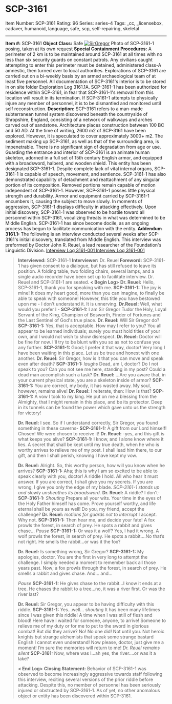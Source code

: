 # SCP-3161
Item Number: SCP-3161
Rating: 96
Series: series-4
Tags: _cc, _licensebox, cadaver, humanoid, language, safe, scp, self-repairing, skeletal

---

**Item #:** SCP-3161
**Object Class:** Safe
[![SirGregor](https://scp-wiki.wdfiles.com/local--resized-images/scp-3161/SirGregor/medium.jpg)](https://scp-wiki.wdfiles.com/local--files/scp-3161/SirGregor)
Photo of SCP-3161-1 posing, taken at its own request
**Special Containment Procedures:** A perimeter of 2 km is to be maintained around SCP-3161 at all times with no less than six security guards on constant patrols. Any civilians caught attempting to enter this perimeter must be detained, administered class-A amnestic, then turned over to local authorities.
Explorations of SCP-3161 are carried out on a bi-weekly basis by an armed archaeological team of at least five personnel. All documentation of SCP-3161's interior is to be stored in on site folder Exploration Log 3161.1A.
SCP-3161-1 has been authorized for residence within SCP-3161, in fear that SCP-3161-1's removal from this location will result in its termination. If SCP-3161-1 attempts to physically injure any member of personnel, it is to be dismantled and monitored until self reconstruction.
**Description:** SCP-3161 refers to a man-made subterranean tunnel system discovered beneath the countryside of Shropshire, England, consisting of a network of walkways and arches carved out of sandstone. Architecture places construction between 100 BC and 50 AD. At the time of writing, 2600 m2 of SCP-3161 have been explored. However, it is speculated to cover approximately 3000+ m2. The sediment making up SCP-3161, as well as that of the surrounding area, is impenetrable. There is no significant sign of degradation from age or use.
Guarding the entrance and interior of SCP-3161 is an animate human skeleton, adorned in a full set of 15th century English armor, and equipped with a broadsword, halberd, and wooden shield. This entity has been designated SCP-3161-1.
Despite complete lack of vital internal organs, SCP-3161-1 is capable of speech, movement, and sentience. SCP-3161-1 has also demonstrated capability of detachment and reattachment of any singular portion of its composition. Removed portions remain capable of motion independent of SCP-3161-1. However, SCP-3161-1 posses little physical strength and durability. Armor and equipment carried by SCP-3161-1 encumbers it, causing the subject to move slowly. In moments of aggression, SCP-3161-1 displays difficulty in attacking effectively.
Upon initial discovery, SCP-3161-1 was observed to be hostile toward all personnel within SCP-3161, vocalizing threats in what was determined to be Middle English. SCP-3161-1 has since become docile, as an ongoing process has begun to facilitate communication with the entity.
**Addendum 3161.1:** The following is an interview conducted several weeks after SCP-3161's initial discovery, translated from Middle English. This interview was preformed by Doctor John R. Reuel, a lead researcher of the Foundation's Linguistic Division.
[Interview Log 3161-001 <open>](javascript:;)
[Interview Log 3161-001 <hide>](javascript:;)
> **Interviewed:** SCP-3161-1
> **Interviewer:** Dr. Reuel
> **Foreword:** SCP-3161-1 has given consent to a dialogue, but has still refused to leave its position. A folding table, two folding chairs, several lamps, and a single audio recorder have been set up to facilitate interview. Dr. Reuel and SCP-3161-1 are seated.
> **< Begin Log>**
> **Dr. Reuel:** Hello, SCP-3161-1, thank you for speaking with me.
> **SCP-3161-1:** The joy is mine! It does my heart good, more than you can imagine, to finally be able to speak with someone! However, this title you have bestowed upon me - I don't understand it. It is unnerving.
> **Dr.Reuel:** Well, what would you prefer I -
> **SCP-3161-1:** I am Sir Gregor Tudor the Holy, Loyal Servant of the King, Champion of Bosworth, Finder of Fortunes and the Last Sentinel of God's true place.
> **Dr. Reuel:** Will Sir Gregor do?
> **SCP-3161-1:** Yes, that is acceptable. How may I refer to you? You all appear to be learned individuals; surely you must hold titles of your own, and I would not wish to show disrespect.
> **Dr. Reuel:** Doctor will be fine for now. I'll try to be blunt with you so as not to confuse you any further.
> **SCP-3161-1:** Good; I prefer it that way, doctor! Very long I have been waiting in this place. Let us be true and honest with one another.
> **Dr. Reuel:** Sir Gregor, how is it that you can move and speak even after death?
> **SCP-3161-1:** _laughs_ Dead, am I, doctor? Do I not speak to you? Can you not see me here, standing in my post? Could a dead man accomplish such a task?
> **Dr. Reuel:** …Are you aware that, in your current physical state, you are a skeleton inside of armor?
> **SCP-3161-1:** You are correct, my body, it has wasted away. My soul, however, remains alive!
> **Dr. Reuel:** I reiterate, then: How is that?
> **SCP-3161-1:** A vow I took to my king. He put on me a blessing from the Almighty, that I might remain in this place, and be its protector. Deep in its tunnels can be found the power which gave unto us the strength for victory!  
>    
>  **Dr. Reuel:** I see. So if I understand correctly, Sir Gregor, you found something in these caverns-
> **SCP-3161-1:** A gift from our Lord himself! Chosen! We were chosen to receive it!
> **Dr. Reuel:** -yes, and this gift is what keeps you alive?
> **SCP-3161-1:** I know, and I alone know where it lies. A secret that shall be kept until my true death, when he who is worthy arrives to relieve me of my post. I shall lead him there, to our gift, and then I shall perish, knowing I have kept my vow.  
>    
>  **Dr. Reuel:** Alright. So, this worthy person, how will you know when he arrives?
> **SCP-3161-1:** Aha; this is why I am so excited to be able to speak clearly with you, doctor! A riddle I hold. All who hear it must answer. If you are correct, I shall give you my secrets. If you are wrong, I give you only the edge of my blade.
> _SCP-3161-1 stands up and slowly unsheathes its broadsword._
> **Dr. Reuel:** A riddle? I don't-
> **SCP-3161-1:** _Shouting_ Prepare all your wits. Your time in the eyes of the Holy Father himself has come. Prove yourself worthy, and life eternal shall be yours as well! Do you, my friend, accept the challenge?
> **Dr. Reuel:** _motions for guards not to interrupt_ I accept. Why not.
> **SCP-3161-1:** Then hear me, and decide your fate! A fox prowls the forest, in search of prey. He spots a rabbit and gives chase…
> _Pause_
> **SCP-3161-1:** Or was it a wolf? Yes, I had it wrong. A wolf prowls the forest, in search of prey. He spots a rabbit….No that’s not right. He smells the rabbit…or was it the fox?  
>    
>  **Dr. Reuel:** Is something wrong, Sir Gregor?
> **SCP-3161-1:** My apologies, doctor. You are the first in very long to attempt the challenge. I simply needed a moment to remember back all those years past. Now; a fox prowls through the forest, in search of prey. He smells a rabbit and gives chase. And… and…  
>    
>  _Pause_
> **SCP-3161-1:** He gives chase to the rabbit…I know it ends at a tree. He chases the rabbit to a tree…no, it was a river first. Or was the river last?  
>    
>  **Dr. Reuel:** Sir Gregor, you appear to be having difficulty with this riddle.
> **SCP-3161-1:** Yes…well… _shouting_ It has been many lifetimes since I was given this riddle! A time when I was still of flesh and blood! Here have I waited for someone, anyone, to arrive! Someone to relieve me of my duty or for me to put to the sword in glorious combat! But did they arrive? No! No one did! Not until you. Not heroic knights but strange alchemists that speak some strange bastard English I cannot even understand! Now please, doctor, just give me a moment! I’m sure the memories will return to me!
> _Dr. Reuel remains silent_
> **SCP-3161:** Now, where was I…ah yes, the river….or was it a lake?  
>    
>  **< End Log>**
> **Closing Statement:** Behavior of SCP-3161-1 was observed to become increasingly aggressive towards staff following this interview, reciting several versions of the prior riddle before attacking. Despite this, no member of personnel has been seriously injured or obstructed by SCP-3161-1. As of yet, no other anomalous object or entity has been discovered within SCP-3161.